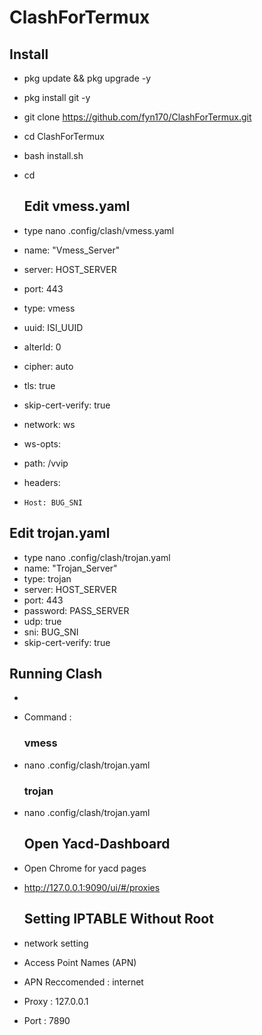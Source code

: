 # ClashForTermux

  ## Install
- pkg update && pkg upgrade -y

- pkg install git -y

- git clone https://github.com/fyn170/ClashForTermux.git

- cd ClashForTermux

- bash install.sh

- cd

  ## Edit vmess.yaml
- type nano .config/clash/vmess.yaml
 - name: "Vmess_Server"
 - server: HOST_SERVER
 - port: 443
 - type: vmess
 - uuid: ISI_UUID
 - alterId: 0
 - cipher: auto
 - tls: true
 - skip-cert-verify: true
 - network: ws
 - ws-opts:
 -   path: /vvip
 -   headers:
 -     Host: BUG_SNI
    
  ## Edit trojan.yaml
- type nano .config/clash/trojan.yaml
 - name: "Trojan_Server"
 - type: trojan
 - server: HOST_SERVER
 - port: 443
 - password: PASS_SERVER
 - udp: true
 - sni: BUG_SNI
 - skip-cert-verify: true
    
  ## Running Clash
- 
- Command :

  ### vmess
- nano .config/clash/trojan.yaml

  ### trojan
- nano .config/clash/trojan.yaml

  ## Open Yacd-Dashboard
- Open Chrome for yacd pages

- http://127.0.0.1:9090/ui/#/proxies

  ## Setting IPTABLE Without Root
- network setting
- Access Point Names (APN)
- APN Reccomended : internet
- Proxy : 127.0.0.1
- Port : 7890
